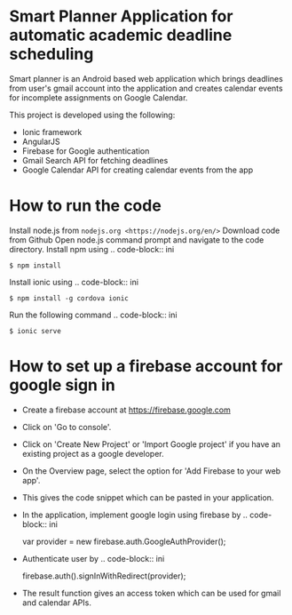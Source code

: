 Smart Planner Application for automatic academic deadline scheduling
==================================

Smart planner is an Android based web application which brings deadlines from user's gmail account into the application and creates calendar events for incomplete assignments on Google Calendar.

This project is developed using the following:

* Ionic framework
* AngularJS
* Firebase for Google authentication
* Gmail Search API for fetching deadlines
* Google Calendar API for creating calendar events from the app

How to run the code
==================================

Install node.js from `nodejs.org <https://nodejs.org/en/>`
Download code from Github
Open node.js command prompt and navigate to the code directory.
Install npm using
.. code-block:: ini

    $ npm install

Install ionic using
.. code-block:: ini

    $ npm install -g cordova ionic

Run the following command
.. code-block:: ini

    $ ionic serve

How to set up a firebase account for google sign in
==================================

* Create a firebase account at <https://firebase.google.com>
* Click on 'Go to console'.
* Click on 'Create New Project' or 'Import Google project' if you have an existing project as a google developer.
* On the Overview page, select the option for 'Add Firebase to your web app'.
* This gives the code snippet which can be pasted in your application.
* In the application, implement google login using firebase by
.. code-block:: ini

	var provider = new firebase.auth.GoogleAuthProvider();

* Authenticate user by
.. code-block:: ini

	firebase.auth().signInWithRedirect(provider);
* The result function gives an access token which can be used for gmail and calendar APIs.